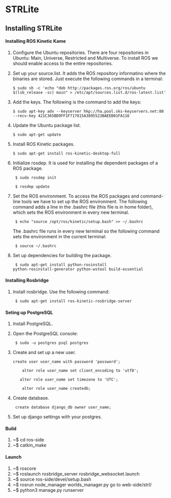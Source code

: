 # STRLite

## Installing STRLite
#### Installing ROS Kinetic Kame
1. Configure the Ubuntu repositories. There are four repositories in Ubuntu: Main, Universe, Restricted and Multiverse. To install ROS we should enable access to the entire repositories.
2. Set up your source.list. It adds the ROS repository informatino where the binaries are stored. Just execute the following commands in a terminal:

    `$ sudo sh -c 'echo "deb http://packages.ros.org/ros/ubuntu $(lsb_release -sc) main" > /etc/apt/sources.list.d/ros-latest.list'`

3. Add the keys. The following is the command to add the keys:

    `$ sudo apt-key adv --keyserver hkp://ha.pool.sks-keyservers.net:80 --recv-key 421C365BD9FF1F717815A3895523BAEEB01FA116`

4. Update the Ubuntu package list.

    `$ sudo apt-get update`

5. Install ROS Kinetic packages.

    `$ sudo apt-get install ros-kinetic-desktop-full`

6. Initialize rosdep. It is used for installing the dependent packages of a ROS package.

    <code> $ sudo rosdep init </code>

    <code> $ rosdep update </code>

7. Set the ROS environment. To access the ROS packages and command-line tools we have to set up the ROS environment. The following command adds a line in the .bashrc file (this file is in home folder), which sets the ROS environment in every new terminal.

    <code> $ echo "source /opt/ros/kinetic/setup.bash" >> ~/.bashrc </code>

    The .bashrc file runs in every new terminal so the following command sets the environment in the current terminal:

    <code> $ source ~/.bashrc </code>

8. Set up dependencies for building the package.

    <code> $ sudo apt-get install python-rosinstall python-rosinstall-generator python-wstool build-essential </code>


#### Installing Rosbridge
1. Install rosbridge. Use the following command:

    <code> $ sudo apt-get install ros-kinetic-rosbridge-server </code>

#### Seting up PostgreSQL
1. Install PostgreSQL.
2. Open the PostgreSQL console:

    <code> $ sudo -u postgres psql postgres </code>

3. Create and set up a new user.

    `create user user_name with password 'password';`

    `    alter role user_name set client_encoding to 'utf8';`

    `   alter role user_name set timezone to 'UTC';`

    `    alter role user_name createdb;`

4. Create database.

    <code> create database django_db owner user_name; </code>

5. Set up django settings with your postgres.

#### Build
1. ~$ cd ros-side
2. ~$ catkin_make

#### Launch

1. ~$ roscore
2. ~$ roslaunch rosbridge_server rosbridge_websocket.launch 
3. ~$ source ros-side/devel/setup.bash
4. ~$ rosrun node_manager worlds_manager.py 
go to web-side/strl/
5. ~$ python3 manage.py runserver

